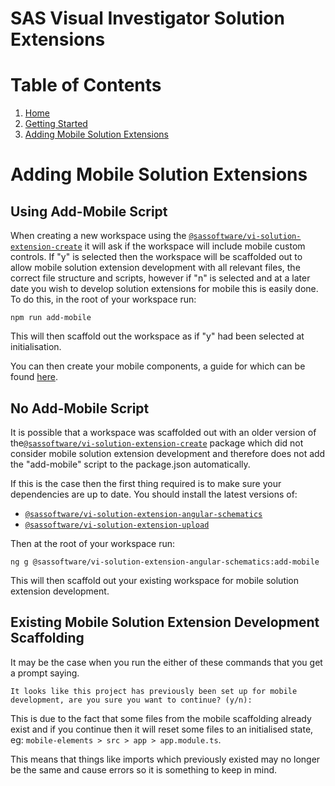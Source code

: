 <!-- Automatically generated table of contents -->

# SAS Visual Investigator Solution Extensions

# Table of Contents

1. [Home](../../README.md)
2. [Getting Started](./1-getting-started.md)
3. [Adding Mobile Solution Extensions](./2-mobile-solutions.md)

<!-- toc_end -->
# Adding Mobile Solution Extensions

## Using Add-Mobile Script

When creating a new workspace using the [`@sassoftware/vi-solution-extension-create`](https://www.npmjs.com/package/@sassoftware/vi-solution-extension-create) it will ask if the workspace will include mobile custom controls. If "y" is selected then the workspace will be scaffolded out to allow mobile solution extension development with all relevant files, the correct file structure and scripts, however if "n" is selected and at a later date you wish to develop solution extensions for mobile this is easily done. To do this, in the root of your workspace run:

```shell
npm run add-mobile
```

This will then scaffold out the workspace as if "y" had been selected at initialisation.

You can then create your mobile components, a guide for which can be found [here](./Getting-Started#mobile-solution-extensions).

## No Add-Mobile Script

It is possible that a workspace was scaffolded out with an older version of the[`@sassoftware/vi-solution-extension-create`](https://www.npmjs.com/package/@sassoftware/vi-solution-extension-create) package which did not consider mobile solution extension development and therefore does not add the "add-mobile" script to the package.json automatically.

If this is the case then the first thing required is to make sure your dependencies are up to date. You should install the latest versions of:

- [`@sassoftware/vi-solution-extension-angular-schematics`](https://www.npmjs.com/package/@sassoftware/vi-solution-extension-angular-schematics)
- [`@sassoftware/vi-solution-extension-upload`](https://www.npmjs.com/package/@sassoftware/vi-solution-extension-upload)

Then at the root of your workspace run:

```shell
ng g @sassoftware/vi-solution-extension-angular-schematics:add-mobile
```

This will then scaffold out your existing workspace for mobile solution extension development.

## Existing Mobile Solution Extension Development Scaffolding

It may be the case when you run the either of these commands that you get a prompt saying.

```shell
It looks like this project has previously been set up for mobile development, are you sure you want to continue? (y/n):
```

This is due to the fact that some files from the mobile scaffolding already exist and if you continue then it will reset some files to an initialised state, eg: `mobile-elements > src > app > app.module.ts`.

This means that things like imports which previously existed may no longer be the same and cause errors so it is something to keep in mind.
